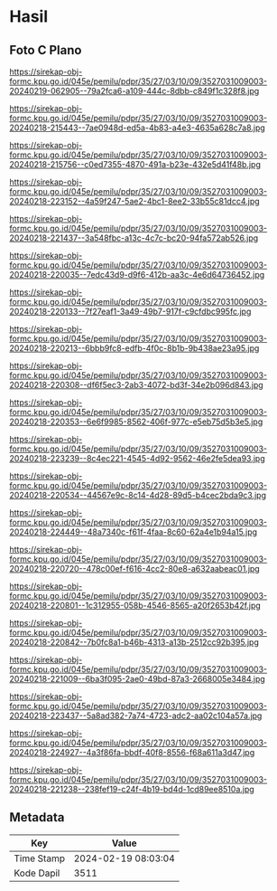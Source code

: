 # Hasil

## Foto C Plano

https://sirekap-obj-formc.kpu.go.id/045e/pemilu/pdpr/35/27/03/10/09/3527031009003-20240219-062905--79a2fca6-a109-444c-8dbb-c849f1c328f8.jpg

https://sirekap-obj-formc.kpu.go.id/045e/pemilu/pdpr/35/27/03/10/09/3527031009003-20240218-215443--7ae0948d-ed5a-4b83-a4e3-4635a628c7a8.jpg

https://sirekap-obj-formc.kpu.go.id/045e/pemilu/pdpr/35/27/03/10/09/3527031009003-20240218-215756--c0ed7355-4870-491a-b23e-432e5d41f48b.jpg

https://sirekap-obj-formc.kpu.go.id/045e/pemilu/pdpr/35/27/03/10/09/3527031009003-20240218-223152--4a59f247-5ae2-4bc1-8ee2-33b55c81dcc4.jpg

https://sirekap-obj-formc.kpu.go.id/045e/pemilu/pdpr/35/27/03/10/09/3527031009003-20240218-221437--3a548fbc-a13c-4c7c-bc20-94fa572ab526.jpg

https://sirekap-obj-formc.kpu.go.id/045e/pemilu/pdpr/35/27/03/10/09/3527031009003-20240218-220035--7edc43d9-d9f6-412b-aa3c-4e6d64736452.jpg

https://sirekap-obj-formc.kpu.go.id/045e/pemilu/pdpr/35/27/03/10/09/3527031009003-20240218-220133--7f27eaf1-3a49-49b7-917f-c9cfdbc995fc.jpg

https://sirekap-obj-formc.kpu.go.id/045e/pemilu/pdpr/35/27/03/10/09/3527031009003-20240218-220213--6bbb9fc8-edfb-4f0c-8b1b-9b438ae23a95.jpg

https://sirekap-obj-formc.kpu.go.id/045e/pemilu/pdpr/35/27/03/10/09/3527031009003-20240218-220308--df6f5ec3-2ab3-4072-bd3f-34e2b096d843.jpg

https://sirekap-obj-formc.kpu.go.id/045e/pemilu/pdpr/35/27/03/10/09/3527031009003-20240218-220353--6e6f9985-8562-406f-977c-e5eb75d5b3e5.jpg

https://sirekap-obj-formc.kpu.go.id/045e/pemilu/pdpr/35/27/03/10/09/3527031009003-20240218-223239--8c4ec221-4545-4d92-9562-46e2fe5dea93.jpg

https://sirekap-obj-formc.kpu.go.id/045e/pemilu/pdpr/35/27/03/10/09/3527031009003-20240218-220534--44567e9c-8c14-4d28-89d5-b4cec2bda9c3.jpg

https://sirekap-obj-formc.kpu.go.id/045e/pemilu/pdpr/35/27/03/10/09/3527031009003-20240218-224449--48a7340c-f61f-4faa-8c60-62a4e1b94a15.jpg

https://sirekap-obj-formc.kpu.go.id/045e/pemilu/pdpr/35/27/03/10/09/3527031009003-20240218-220720--478c00ef-f616-4cc2-80e8-a632aabeac01.jpg

https://sirekap-obj-formc.kpu.go.id/045e/pemilu/pdpr/35/27/03/10/09/3527031009003-20240218-220801--1c312955-058b-4546-8565-a20f2653b42f.jpg

https://sirekap-obj-formc.kpu.go.id/045e/pemilu/pdpr/35/27/03/10/09/3527031009003-20240218-220842--7b0fc8a1-b46b-4313-a13b-2512cc92b395.jpg

https://sirekap-obj-formc.kpu.go.id/045e/pemilu/pdpr/35/27/03/10/09/3527031009003-20240218-221009--6ba3f095-2ae0-49bd-87a3-2668005e3484.jpg

https://sirekap-obj-formc.kpu.go.id/045e/pemilu/pdpr/35/27/03/10/09/3527031009003-20240218-223437--5a8ad382-7a74-4723-adc2-aa02c104a57a.jpg

https://sirekap-obj-formc.kpu.go.id/045e/pemilu/pdpr/35/27/03/10/09/3527031009003-20240218-224927--4a3f86fa-bbdf-40f8-8556-f68a611a3d47.jpg

https://sirekap-obj-formc.kpu.go.id/045e/pemilu/pdpr/35/27/03/10/09/3527031009003-20240218-221238--238fef19-c24f-4b19-bd4d-1cd89ee8510a.jpg


## Metadata

| Key        | Value               |
| ---------- | ------------------- |
| Time Stamp | 2024-02-19 08:03:04 |
| Kode Dapil | 3511                |



